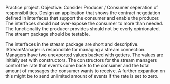 Practice project. 
Objective: Consider Producer / Consumer seperation of responsibilities. Design an application that shows the contract negotiation defined in interfaces that support the consumer and enable the producer. The interfaces should not over-expose the consumer to more than needed. The functionality the producer provides should not be overly opinionated. The stream package should be testable. 

The interfaces in the stream package are short and descriptive. 
IStreamManager is responcible for managing a stream connection. Managers have two unexported values backed with getters. The values are initially set with constructors. 
The constructors for the stream managers control the rate that events come back to the consumer and the total amount of messages the consumer wants to receive. A further expantion on this might be to send unlimited amount of events if the rate is set to zero. 